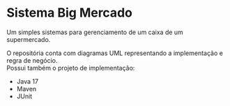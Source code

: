 # Sistema Big Mercado

Um simples sistemas para gerenciamento de um caixa de um supermercado.


O repositória conta com diagramas UML representando a implementação e regra de negócio. </br>
Possui também o projeto de implementação:
* Java 17
* Maven
* JUnit

